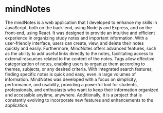 <h1>mindNotes</h1>
The mindNotes is a web application that I developed to enhance my skills in JavaScript, both on the back-end, using Node.js and Express, and on the front-end, using React. It was designed to provide an intuitive and efficient experience in organizing study notes and important information. With a user-friendly interface, users can create, view, and delete their notes quickly and easily.
Furthermore, MindNotes offers advanced features, such as the ability to add useful links directly to the notes, facilitating access to external resources related to the content of the notes. Tags allow effective categorization of notes, enabling users to organize them according to themes, subjects, or any desired criteria.
With integrated search features, finding specific notes is quick and easy, even in large volumes of information.
MindNotes was developed with a focus on simplicity, performance, and usability, providing a powerful tool for students, professionals, and enthusiasts who want to keep their information organized and accessible anytime, anywhere. Additionally, it is a project that is constantly evolving to incorporate new features and enhancements to the application.

